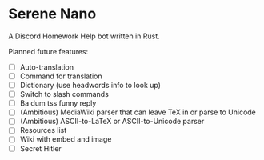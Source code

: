 # Serene Nano

A Discord Homework Help bot written in Rust.

Planned future features:

- [ ] Auto-translation
- [ ] Command for translation
- [ ] Dictionary (use headwords info to look up)
- [ ] Switch to slash commands
- [ ] Ba dum tss funny reply
- [ ] (Ambitious) MediaWiki parser that can leave TeX in or parse to Unicode
- [ ] (Ambitious) ASCII-to-LaTeX or ASCII-to-Unicode parser
- [ ] Resources list
- [ ] Wiki with embed and image
- [ ] Secret Hitler

